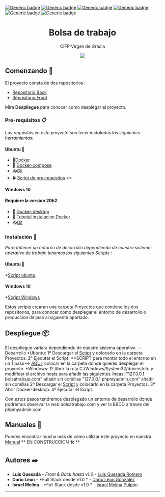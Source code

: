 
[![Generic badge](https://img.shields.io/badge/Front-Angular-blue.svg)](https://shields.io/) 
[![Generic badge](https://img.shields.io/badge/Api-Laravel-red.svg)](https://shields.io/)
[![Generic badge](https://img.shields.io/badge/Development%20enviroment-Docker-1f425f.svg)](https://shields.io/)
[![Generic badge](https://img.shields.io/badge/Deploy%20front-Netlify-04bac7.svg)](https://shields.io/)
[![Generic badge](https://img.shields.io/badge/Ubuntu-Ready-7a04cf.svg)](https://shields.io/)
[![Generic badge](https://img.shields.io/badge/Windows-Ready-f57905.svg)](https://shields.io/)

<h1 align="center"> Bolsa de trabajo </h1>
<p align="center"> CIFP Virgen de Gracia</p>
<a href="https://cifpvirgendegracia.com/"><p align="center"><img src="https://cifpvirgendegracia.com/wp-content/uploads/2019/11/LogoIcon.png"/></p> </a>

## Comenzando 🚀

El proyecto consta de dos repositorios :

* [Repositorio Back](https://github.com/kherop/bolsa_trabajo_back.git) <br>
* [Repositorio Front](https://github.com/kherop/bolsa_trabajo_front.git)

Mira **Despliegue** para conocer como desplegar el proyecto.

### Pre-requisitos 📋

_Los requisitos en este proyecto son tener instalados las siguientes herramientas:_

#### Ubuntu :penguin: ####
* :whale:[Docker](https://www.digitalocean.com/community/tutorials/how-to-install-and-use-docker-on-ubuntu-20-04-es)
* :whale2: [Docker-compose](https://www.digitalocean.com/community/tutorials/how-to-install-and-use-docker-compose-on-ubuntu-20-04-es)
* 📥[Git](https://www.digitalocean.com/community/tutorials/how-to-install-git-on-ubuntu-20-04-es)
* 🍀 [Script de pre-requisitos](https://drive.google.com/file/d/1rXfPjPWy2Db8DF9R8IaC9xe5nE3QZk06/view?usp=sharing)
<<ejecutar anteriormente un sudo su>>
#### Windows 10 ####
#### Requiere la version 20h2  ####
* :whale: [Docker-desktop](https://hub.docker.com/editions/community/docker-ce-desktop-windows)
* :whale2: [Tutorial instalacion Docker](https://enmilocalfunciona.io/instalando-y-probando-docker-en-windows-10/)
* 📥[Git](http://git-scm.com/download/win)

### Instalación 🔧

_Para obtener un entorno de desarrollo dependiendo de nuestro sistema operativo de trabajo tenemos los siguientes Scripts :_

#### Ubuntu :penguin: ####
*[Script ubuntu](https://drive.google.com/file/d/1bFFBECh7blk9XCnkZxN-jiOHropmqsvF/view?usp=sharing)
#### Windows 10 ####
*[Script Windows](https://drive.google.com/file/d/1eofeBkweaswPRB_jPlpxL2gqaAUuDdCa/view?usp=sharing)

Estos scripts crearan una carpeta Proyectos que contiene los dos repositorios, para conocer como desplegar el entorno de desarrollo o produccion dirijase al siguiente apartado.
## Despliegue 📦

El despliegue variara dependiendo de nuestro sistema operativo .
  -Desarrollo 
      *Ubuntu:
          1º Descargar el [Script](https://drive.google.com/file/d/1pPxc-gNklaX5URKry5OQj4j3fnElPPTZ/view?usp=sharing) y colocarlo en la carpeta Proyectos.
          2º Ejecutar el Script.
      **SCRIPT para montar todo el entorno en un 1 paso--> [AQUI](https://drive.google.com/file/d/1UBv8UT2xEeVqN2JBM1uTuqQ2CSahsj4I/view?usp=sharing), colocar en la carpeta donde quieres desplegar el proyecto.
      *Windows:
          1º Abrir la ruta C:/Windows/System32/drivers/etc y modificar el archivo hosts para añadir las siguientes lineas:
              "127.0.0.1 bolsatrabajo.com"  añadir sin comillas
              "127.0.0.1 phpmyadmin.com" añadir sin comillas
          2º Descargar el [Script](https://drive.google.com/file/d/1E2pKfvBHnpwTJ1Iy_Cm_5NEF7hNolgMb/view?usp=sharing) y colocarlo en la carpeta Proyectos.
          3º Abrir Docker-desktop.
          4º Ejecutar el Script.
          
  Con estos pasos tendremos desplegado un entorno de desarrollo donde podremos observar la web bolsatrabajo.com  y  ver la BBDD a traves del phpmyadmin.com.     
   
## Manuales 📖

Puedes encontrar mucho más de cómo utilizar este proyecto en nuestra [Manual]() ** EN CONSTRUCCION 🛠 **

## Autores ✒️

* **Luis Quesada** - *Front & Back hasta v1.0* - [Luis Quesada Romero](https://github.com/kherop) 
* **Dario Leon** - *Full Stack desde v1.0 * - [Dario Leon Gonzalez](https://github.com/darioL506) 
* **Israel Molina** - *Full Stack desde v1.0 * - [Israel Molina Pulpon](https://github.com/TP01AB) 
---
